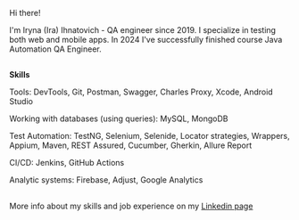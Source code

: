 Hi there!

I'm Iryna (Ira) Ihnatovich - QA engineer since 2019. I specialize in testing both web and mobile apps. In 2024 I've successfully finished course Java Automation QA Engineer. 
##
**Skills**

Tools:
DevTools,
Git,
Postman, Swagger,
Charles Proxy,
Xcode, Android Studio

Working with databases (using queries):
MySQL, MongoDB

Test Automation:
TestNG,
Selenium, Selenide, Locator strategies, Wrappers,
Appium,
Maven,
REST Assured,
Cucumber, Gherkin,
Allure Report

CI/CD: Jenkins, GitHub Actions

Analytic systems:
Firebase, Adjust, Google Analytics
##
More info about my skills and job experience on my [Linkedin page](https://www.linkedin.com/in/irynaihnatovich/)



<!--
**iraihnatovich/iraihnatovich** is a ✨ _special_ ✨ repository because its `README.md` (this file) appears on your GitHub profile.

Here are some ideas to get you started:

- 🔭 I’m currently working on ...
- 🌱 I’m currently learning ...
- 👯 I’m looking to collaborate on ...
- 🤔 I’m looking for help with ...
- 💬 Ask me about ...
- 📫 How to reach me: ...
- ⚡ Fun fact: ...
-->
